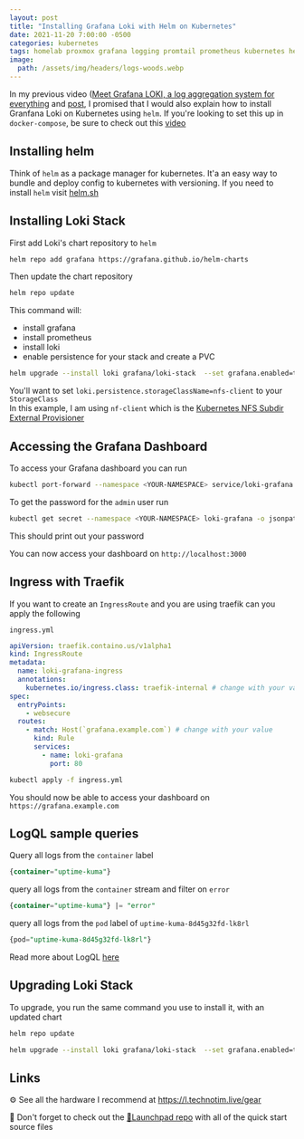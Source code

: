 ```yaml
---
layout: post
title: "Installing Grafana Loki with Helm on Kubernetes"
date: 2021-11-20 7:00:00 -0500
categories: kubernetes
tags: homelab proxmox grafana logging promtail prometheus kubernetes helm
image:
  path: /assets/img/headers/logs-woods.webp
---
```


In my previous video ([Meet Grafana LOKI, a log aggregation system for everything](https://www.youtube.com/watch?v=h_GGd7HfKQ8) and [post](/posts/grafana-loki/), I promised that I would also explain how to install Granfana Loki on Kubernetes using `helm`.  If you're looking to set this up in `docker-compose`, be sure to check out this [video](https://www.youtube.com/watch?v=h_GGd7HfKQ8)

## Installing helm

Think of `helm` as a package manager for kubernetes. It'a an easy way to bundle and deploy config to kubernetes with versioning.  If you need to install `helm` visit [helm.sh](https://helm.sh/docs/intro/install/)

## Installing Loki Stack

First add Loki's chart repository to `helm`

```bash
helm repo add grafana https://grafana.github.io/helm-charts
```

Then update the chart repository

```bash
helm repo update
```

This command will:

* install grafana
* install prometheus
* install loki
* enable persistence for your stack and create a PVC

```bash
helm upgrade --install loki grafana/loki-stack  --set grafana.enabled=true,prometheus.enabled=true,prometheus.alertmanager.persistentVolume.enabled=false,prometheus.server.persistentVolume.enabled=false,loki.persistence.enabled=true,loki.persistence.storageClassName=nfs-client,loki.persistence.size=5Gi
```

You'll want to set `loki.persistence.storageClassName=nfs-client` to your `StorageClass`  
In this example, I am using `nf-client` which is the [Kubernetes NFS Subdir External Provisioner](https://github.com/kubernetes-sigs/nfs-subdir-external-provisioner)

## Accessing the Grafana Dashboard

To access your Grafana dashboard you can run

```bash
kubectl port-forward --namespace <YOUR-NAMESPACE> service/loki-grafana 3000:80
```

To get the password for the `admin` user run

```bash
kubectl get secret --namespace <YOUR-NAMESPACE> loki-grafana -o jsonpath="{.data.admin-password}" | base64 --decode ; echo
```

This should print out your password

You can now access your dashboard on `http://localhost:3000`

## Ingress with Traefik

If you want to create an `IngressRoute` and you are using traefik can you apply the following

`ingress.yml`

```yml
apiVersion: traefik.containo.us/v1alpha1
kind: IngressRoute
metadata:
  name: loki-grafana-ingress
  annotations: 
    kubernetes.io/ingress.class: traefik-internal # change with your value
spec:
  entryPoints:
    - websecure
  routes:
    - match: Host(`grafana.example.com`) # change with your value
      kind: Rule
      services:
        - name: loki-grafana
          port: 80
```

```bash
kubectl apply -f ingress.yml
```

You should now be able to access your dashboard on `https://grafana.example.com`

## LogQL sample queries

Query all logs from the `container` label

```sql
{container="uptime-kuma"} 
```

query all logs from the `container` stream and filter on `error`

```sql
{container="uptime-kuma"} |= "error"

```

query all logs from the `pod` label of `uptime-kuma-8d45g32fd-lk8rl`

```sql
{pod="uptime-kuma-8d45g32fd-lk8rl"}

```

Read more about LogQL [here](https://grafana.com/docs/loki/latest/logql/)

## Upgrading Loki Stack

To upgrade, you run the same command you use to install it, with an updated chart

```bash
helm repo update
```

```bash
helm upgrade --install loki grafana/loki-stack  --set grafana.enabled=true,prometheus.enabled=true,prometheus.alertmanager.persistentVolume.enabled=false,prometheus.server.persistentVolume.enabled=false,loki.persistence.enabled=true,loki.persistence.storageClassName=nfs-client,loki.persistence.size=5Gi
```

## Links

⚙️ See all the hardware I recommend at <https://l.technotim.live/gear>

🚀 Don't forget to check out the [🚀Launchpad repo](https://l.technotim.live/quick-start) with all of the quick start source files

